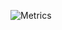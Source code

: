 ![Metrics](https://metrics.lecoq.io/katsuya0719?template=classic&stackoverflow=1&isocalendar=1&languages=1&base=header%2C%20activity%2C%20community%2C%20repositories%2C%20metadata&base.indepth=false&base.hireable=false&isocalendar=false&isocalendar.duration=half-year&languages=false&languages.ignored=html%2Ccss&languages.limit=8&languages.threshold=0%25&languages.other=false&languages.colors=github&languages.sections=most-used&languages.indepth=false&languages.analysis.timeout=15&languages.categories=markup%2C%20programming&languages.recent.categories=markup%2C%20programming&languages.recent.load=300&languages.recent.days=14&stackoverflow=false&stackoverflow.user=281254&stackoverflow.sections=answers-top%2C%20questions-recent&stackoverflow.limit=2&stackoverflow.lines=4&stackoverflow.lines.snippet=2&config.timezone=Asia%2FTokyo)
